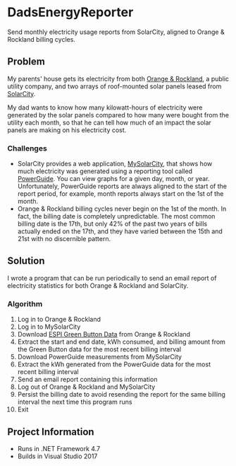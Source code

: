 DadsEnergyReporter
===

Send monthly electricity usage reports from SolarCity, aligned to Orange & Rockland billing cycles.

## Problem

My parents' house gets its electricity from both [Orange & Rockland](https://www.oru.com), a public utility company, and two arrays of roof-mounted solar panels leased from [SolarCity](http://www.solarcity.com/).

My dad wants to know how many kilowatt-hours of electricity were generated by the solar panels compared to how many were bought from the utility each month, so that he can tell how much of an impact the solar panels are making on his electricity cost.

### Challenges

- SolarCity provides a web application, [MySolarCity](https://mysolarcity.com/), that shows how much electricity was generated using a reporting tool called [PowerGuide](https://mysolarcity.com/#/monitoring). You can view graphs for a given day, month, or year. Unfortunately, PowerGuide reports are always aligned to the start of the report period, for example, month reports always start on the 1st of the month.
- Orange & Rockland billing cycles never begin on the 1st of the month. In fact, the billing date is completely unpredictable. The most common billing date is the 17th, but only 42% of the past two years of bills actually ended on the 17th, and they have varied between the 15th and 21st with no discernible pattern.

## Solution

I wrote a program that can be run periodically to send an email report of electricity statistics for both Orange & Rockland and SolarCity.

### Algorithm

1. Log in to Orange & Rockland
1. Log in to MySolarCity
1. Download [ESPI Green Button Data](https://naesb.org/espi_standards.asp) from Orange & Rockland
1. Extract the start and end date, kWh consumed, and billing amount from the Green Button data for the most recent billing interval
1. Download PowerGuide measurements from MySolarCity
1. Extract the kWh generated from the PowerGuide data for the most recent billing interval 
1. Send an email report containing this information
1. Log out of Orange & Rockland and MySolarCity
1. Persist the billing date to avoid resending the report for the same billing interval the next time this program runs
1. Exit

## Project Information

- Runs in .NET Framework 4.7
- Builds in Visual Studio 2017
